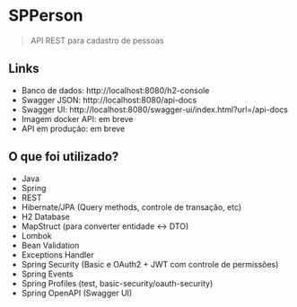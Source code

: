 # SPPerson
> API REST para cadastro de pessoas

## Links
- Banco de dados: http://localhost:8080/h2-console
- Swagger JSON: http://localhost:8080/api-docs
- Swagger UI: http://localhost:8080/swagger-ui/index.html?url=/api-docs
- Imagem docker API: em breve
- API em produção: em breve

## O que foi utilizado?
- Java
- Spring
- REST
- Hibernate/JPA (Query methods, controle de transação, etc)
- H2 Database
- MapStruct (para converter entidade <-> DTO)
- Lombok
- Bean Validation
- Exceptions Handler
- Spring Security (Basic e OAuth2 + JWT com controle de permissões)
- Spring Events
- Spring Profiles (test, basic-security/oauth-security)
- Spring OpenAPI (Swagger UI)
